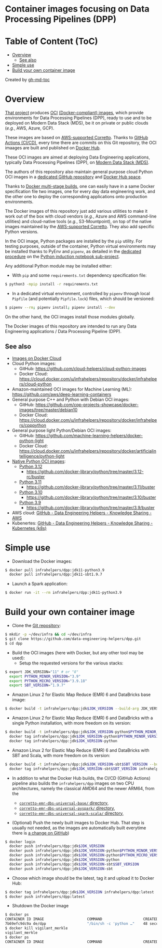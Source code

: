Container images focusing on Data Processing Pipelines (DPP)
============================================================

# Table of Content (ToC)
* [Overview](#overview)
  * [See also](#see-also)
* [Simple use](#simple-use)
* [Build your own container image](#build-your-own-container-image)

Created by [gh-md-toc](https://github.com/ekalinin/github-markdown-toc.go)

# Overview
[That project](https://github.com/data-engineering-helpers/dpp-images)
produces [OCI](https://opencontainers.org/)
[(Docker-compliant) images](https://hub.docker.com/repository/docker/infrahelpers/dpp/tags),
which provide environments for Data Processing Pipelines (DPP),
ready to use and to be deployed on Modern Data Stack (MDS),
be it on private or public clouds (_e.g._, AWS, Azure, GCP).

These images are based on
[AWS-supported Corretto](https://docs.aws.amazon.com/corretto/latest/corretto-8-ug/what-is-corretto-8.html).
Thanks to
[GitHub Actions (CI/CD)](https://github.com/data-engineering-helpers/dpp-images/actions),
every time there are commits on this Git repository,
the OCI imaages are built and published on
[Docker Hub](https://hub.docker.com/repository/docker/infrahelpers/dpp/general).

These OCI images are aimed at deploying Data Engineering applications,
typically Data Processing Pipelines (DPP), on
[Modern Data Stack (MDS)](https://www.montecarlodata.com/blog-what-is-a-data-platform-and-how-to-build-one/).

The authors of this repository also maintain general purpose cloud
Python OCI images in a
[dedicated GitHub repository](https://github.com/cloud-helpers/cloud-python-images/)
and
[Docker Hub space](https://hub.docker.com/repository/docker/infrahelpers/cloud-python).

Thanks to
[Docker multi-stage builds](https://docs.docker.com/develop/develop-images/multistage-build/),
one can easily have in a same Docker specification file two images, one for
every day data engineering work, and the other one to deploy the corresponding
applications onto production environments.

The Docker images of this repository just add various utilities to make it
work out of the box with cloud vendors (_e.g._, Azure and AWS command-line
utilities) and cloud-native tools (_e.g._, S3-Mountpoint), on top of the native
images maintained by the
[AWS-supported Corretto](https://docs.aws.amazon.com/corretto/latest/corretto-8-ug/what-is-corretto-8.html).
They also add specific Python versions.

In the OCI image, Python packages are installed by the `pip` utility.
For testing purposes, outside of the container, Python virtual environments
may be installed thanks to PyEnv and `pipenv`, as detailed in the
[dedicated procedure](http://github.com/machine-learning-helpers/induction-python/tree/master/installation/virtual-env)
on the
[Python induction notebook sub-project](http://github.com/machine-learning-helpers/induction-python).

Any additional Python module may be installed either:
* With `pip` and some `requirements.txt` dependency specification file:
```bash
$ python3 -mpip install -r requirements.txt
```
* In a dedicated virtual environment, controlled by `pipenv` through
  local `Pipfile` (and potentially `Pipfile.lock`) files,
  which should be versioned:
```bash
$ pipenv --rm; pipenv install; pipenv install --dev
```

On the other hand, the OCI images install those modules globally.

The Docker images of this repository are intended to run any Data Engineering
applications / Data Processing Pipeline (DPP).

## See also
* [Images on Docker Cloud](https://cloud.docker.com/u/infrahelpers/repository/docker/infrahelpers/dpp)
* Cloud Python images:
  + GitHub:
    https://github.com/cloud-helpers/cloud-python-images
  + Docker Cloud:
    https://cloud.docker.com/u/infrahelpers/repository/docker/infrahelpers/cloud-python
* Amazon-maintained OCI images for Machine Learning (ML):
  https://github.com/aws/deep-learning-containers
* General purpose C++ and Python with Debian OCI images:
  + GitHub:
    https://github.com/cpp-projects-showcase/docker-images/tree/master/debian10
  + Docker Cloud:
    https://cloud.docker.com/u/infrahelpers/repository/docker/infrahelpers/cpppython
* General purpose light Python/Debian OCI images:
  + GitHub: https://github.com/machine-learning-helpers/docker-python-light
  + Docker Cloud:
    https://cloud.docker.com/u/infrahelpers/repository/docker/artificialintelligence/python-light
* [Native Python OCI images](https://github.com/docker-library/python):
  + [Python 3.12](https://github.com/docker-library/python/tree/master/3.12-rc)
    - https://github.com/docker-library/python/tree/master/3.12-rc/buster
  + [Python 3.11](https://github.com/docker-library/python/tree/master/3.11)
    - https://github.com/docker-library/python/tree/master/3.11/buster
  + [Python 3.10](https://github.com/docker-library/python/tree/master/3.10)
    - https://github.com/docker-library/python/tree/master/3.10/buster
  + [Python 3.9](https://github.com/docker-library/python/tree/master/3.9)
    - https://github.com/docker-library/python/tree/master/3.9/buster
* AWS cloud:
  [GitHub - Data Engineering Helpers - Knowledge Sharing - AWS](https://github.com/data-engineering-helpers/ks-cheat-sheets/blob/main/clouds/aws/)
* Kubenertes:
  [GitHub - Data Engineering Helpers - Knowledge Sharing - Kubernetes (k8s)](https://github.com/data-engineering-helpers/ks-cheat-sheets/blob/main/frameworks/k8s/)

# Simple use
* Download the Docker images:
```bash
$ docker pull infrahelpers/dpp:jdk11-python3.9
  docker pull infrahelpers/dpp:jdk11-sbt1.9.7
```

* Launch a Spark application:
```bash
$ docker run -it --rm infrahelpers/dpp:jdk11-python3.9
```

# Build your own container image
* Clone the
  [Git repository](https://github.com/data-engineering-helpers/dpp):
```bash
$ mkdir -p ~/dev/infra && cd ~/dev/infra
$ git clone https://github.com/data-engineering-helpers/dpp.git
$ cd dpp
```

* Build the OCI images (here with Docker, but any other tool may be used):
  + Setup the requested versions for the various stacks:
```bash
$ export JDK_VERSION="11" # or "8"
  export PYTHON_MINOR_VERSION="3.9"
  export PYTHON_MICRO_VERSION="3.9.18"
  export SBT_VERSION="1.9.7"
```
  + Amazon Linux 2 for Elastic Map Reduce (EMR) 6 and DataBricks base image:
```bash
$ docker build -t infrahelpers/dpp:jdk$JDK_VERSION --build-arg JDK_VERSION=$JDK_VERSION corretto-emr-dbs-universal-base
```
  + Amazon Linux 2 for Elastic Map Reduce (EMR) 6 and DataBricks
    with a single Python installation, with more freedom on its version:
```bash
$ docker build -t infrahelpers/dpp:jdk$JDK_VERSION-python$PYTHON_MINOR_VERSION --build-arg JDK_VERSION=$JDK_VERSION --build-arg PYTHON_MINOR_VERSION=$PYTHON_MINOR_VERSION --build-arg PYTHON_MICRO_VERSION=$PYTHON_MICRO_VERSION corretto-emr-dbs-universal-pyspark
  docker tag infrahelpers/dpp:jdk$JDK_VERSION-python$PYTHON_MINOR_VERSION infrahelpers/dpp:jdk$JDK_VERSION-python$PYTHON_MICRO_VERSION
  docker tag infrahelpers/dpp:jdk$JDK_VERSION-python
```
  + Amazon Linux 2 for Elastic Map Reduce (EMR) 6 and DataBricks
    with SBT and Scala, with more freedom on its version:
```bash
$ docker build -t infrahelpers/dpp:jdk$JDK_VERSION-sbt$SBT_VERSION --build-arg JDK_VERSION=$JDK_VERSION --build-arg SBT_VERSION=$SBT_VERSION corretto-emr-dbs-universal-spark-scala
  docker tag infrahelpers/dpp:jdk$JDK_VERSION-sbt$SBT_VERSION infrahelpers/dpp:jdk$JDK_VERSION-sbt
```

* In addition to what the Docker Hub builds, the CI/CD (GitHub Actions)
  pipeline also builds the `infrahelpers/dpp` images on two CPU architectures,
  namely the classical AMD64 and the newer ARM64, from the
  + [`corretto-emr-dbs-universal-base/` directory](corretto-emr-dbs-universal-base/),
  + [`corretto-emr-dbs-universal-pyspark/` directory](corretto-emr-dbs-universal-pyspark/),
  + [`corretto-emr-dbs-universal-spark-scala/` directory](corretto-emr-dbs-universal-spark-scala/),
    

* (Optional) Push the newly built images to Docker Hub.
  That step is usually not needed, as the images are automatically
  built everytime there is
  [a change on GitHub](https://github.com/data-engineering-helpers/dpp-images/commits/main))
```bash
$ docker login
  docker push infrahelpers/dpp:jdk$JDK_VERSION
  docker push infrahelpers/dpp:jdk$JDK_VERSION-python$PYTHON_MINOR_VERSION
  docker push infrahelpers/dpp:jdk$JDK_VERSION-python$PYTHON_MICRO_VERSION
  docker push infrahelpers/dpp:jdk$JDK_VERSION-python
  docker push infrahelpers/dpp:jdk$JDK_VERSION-sbt$SBT_VERSION
  docker push infrahelpers/dpp:jdk$JDK_VERSION-sbt
```

* Choose which image should be the latest, tag it and upload it to Docker Hub:
```bash
$ docker tag infrahelpers/dpp:jdk$JDK_VERSION infrahelpers/dpp:latest
$ docker push infrahelpers/dpp:latest
```

* Shutdown the Docker image
```bash
$ docker ps
CONTAINER ID IMAGE                    COMMAND                   CREATED        STATUS        PORTS                  NAMES
7b69efc9dc9a de/dpp                   "/bin/sh -c 'python …"    48 seconds ago Up 47 seconds 0.0.0.0:9000->8050/tcp vigilant_merkle
$ docker kill vigilant_merkle
vigilant_merkle
$ docker ps
CONTAINER ID IMAGE                    COMMAND                   CREATED        STATUS        PORTS                  NAMES
```


